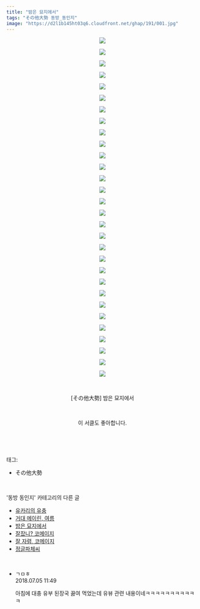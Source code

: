 ```yaml
---
title: "밤은 묘지에서"
tags: "その他大勢 동방_동인지"
image: "https://d2l1b145ht03q6.cloudfront.net/ghap/191/001.jpg"
---
```

<div class="article">
<p style="text-align: center; clear: none; float: none;"><img src="{{ site.imgserver1 }}/ghap/191/001.jpg"/></p>
<p style="text-align: center; clear: none; float: none;"><img src="{{ site.imgserver1 }}/ghap/191/002.jpg"/></p>
<p style="text-align: center; clear: none; float: none;"><img src="{{ site.imgserver1 }}/ghap/191/003.jpg"/></p>
<p style="text-align: center; clear: none; float: none;"><img src="{{ site.imgserver1 }}/ghap/191/004.jpg"/></p>
<p style="text-align: center; clear: none; float: none;"><img src="{{ site.imgserver1 }}/ghap/191/005.jpg"/></p>
<p style="text-align: center; clear: none; float: none;"><img src="{{ site.imgserver1 }}/ghap/191/006.jpg"/></p>
<p style="text-align: center; clear: none; float: none;"><img src="{{ site.imgserver1 }}/ghap/191/007.jpg"/></p>
<p style="text-align: center; clear: none; float: none;"><img src="{{ site.imgserver1 }}/ghap/191/008.jpg"/></p>
<p style="text-align: center; clear: none; float: none;"><img src="{{ site.imgserver1 }}/ghap/191/009.jpg"/></p>
<p style="text-align: center; clear: none; float: none;"><img src="{{ site.imgserver1 }}/ghap/191/010.jpg"/></p>
<p style="text-align: center; clear: none; float: none;"><img src="{{ site.imgserver1 }}/ghap/191/011.jpg"/></p>
<p style="text-align: center; clear: none; float: none;"><img src="{{ site.imgserver1 }}/ghap/191/012.jpg"/></p>
<p style="text-align: center; clear: none; float: none;"><img src="{{ site.imgserver1 }}/ghap/191/013.jpg"/></p>
<p style="text-align: center; clear: none; float: none;"><img src="{{ site.imgserver1 }}/ghap/191/014.jpg"/></p>
<p style="text-align: center; clear: none; float: none;"><img src="{{ site.imgserver1 }}/ghap/191/015.jpg"/></p>
<p style="text-align: center; clear: none; float: none;"><img src="{{ site.imgserver1 }}/ghap/191/016.jpg"/></p>
<p style="text-align: center; clear: none; float: none;"><img src="{{ site.imgserver1 }}/ghap/191/017.jpg"/></p>
<p style="text-align: center; clear: none; float: none;"><img src="{{ site.imgserver1 }}/ghap/191/018.jpg"/></p>
<p style="text-align: center; clear: none; float: none;"><img src="{{ site.imgserver1 }}/ghap/191/019.jpg"/></p>
<p style="text-align: center; clear: none; float: none;"><img src="{{ site.imgserver1 }}/ghap/191/020.jpg"/></p>
<p style="text-align: center; clear: none; float: none;"><img src="{{ site.imgserver1 }}/ghap/191/021.jpg"/></p>
<p style="text-align: center; clear: none; float: none;"><img src="{{ site.imgserver1 }}/ghap/191/022.jpg"/></p>
<p style="text-align: center; clear: none; float: none;"><img src="{{ site.imgserver1 }}/ghap/191/023.jpg"/></p>
<p style="text-align: center; clear: none; float: none;"><img src="{{ site.imgserver1 }}/ghap/191/024.jpg"/></p>
<p style="text-align: center; clear: none; float: none;"><img src="{{ site.imgserver1 }}/ghap/191/025.jpg"/></p>
<p style="text-align: center; clear: none; float: none;"><img src="{{ site.imgserver1 }}/ghap/191/026.jpg"/></p>
<p style="text-align: center; clear: none; float: none;"><img src="{{ site.imgserver1 }}/ghap/191/027.jpg"/></p>
<p style="text-align: center; clear: none; float: none;"><img src="{{ site.imgserver1 }}/ghap/191/028.jpg"/></p>
<p style="text-align: center; clear: none; float: none;"><img src="{{ site.imgserver1 }}/ghap/191/029.jpg"/></p>
<p style="text-align: center; clear: none; float: none;"><img src="{{ site.imgserver1 }}/ghap/191/030.jpg"/></p>
<p style="text-align: center; clear: none; float: none;"><br/></p>
<p style="text-align: center; clear: none; float: none;">[その他大勢] 밤은 묘지에서</p>
<p style="text-align: center; clear: none; float: none;"><br/></p>
<p style="text-align: center; clear: none; float: none;">이 서클도 좋아합니다.</p>
<p><br/></p>
</div><br/>
<div class="tagTrail">
<p>태그: </p>
<ul>
<li>その他大勢</li>
</ul>
</div><br/>
<div class="another">
<p>'동방 동인지' 카테고리의 다른 글</p>
<ul>
<li><a href="/ghap_193">유카리의 유충</a></li>
<li><a href="/ghap_192">거대 메이린, 여름</a></li>
<li><a href="/ghap_191">밤은 묘지에서</a></li>
<li><a href="/ghap_190">잘잤니? 코메이지</a></li>
<li><a href="/ghap_189">잘 자렴, 코메이지</a></li>
<li><a href="/ghap_188">정글파체씨</a></li>
</ul>
</div><br/>
<div class="cb_module cb_fluid">
<div class="cb_wrt cb_profile">
<div class="comment">
<ul>
<li class="cb_thumb_off" id="comment15280939">
<div class="cb_comment_area">
<div class="cb_info_area">
<div class="cb_section">
<span class="cb_nick_name">ㄱㅁㅎ</span>
</div>
<div class="cb_section">
<span class="cb_date">2018.07.05 11:49 </span>
</div>
</div>
<div class="cb_dsc_comment">
<p class="cb_dsc">
											아침에 대충 유부 된장국 끓여 먹었는데 유뷰 관련 내용이네ㅋㅋㅋㅋㅋㅋㅋㅋㅋㅋㅋ
										</p>
</div>
</div></li>
</ul>
</div>
</div><!-- commentList close -->
</div><br/>
